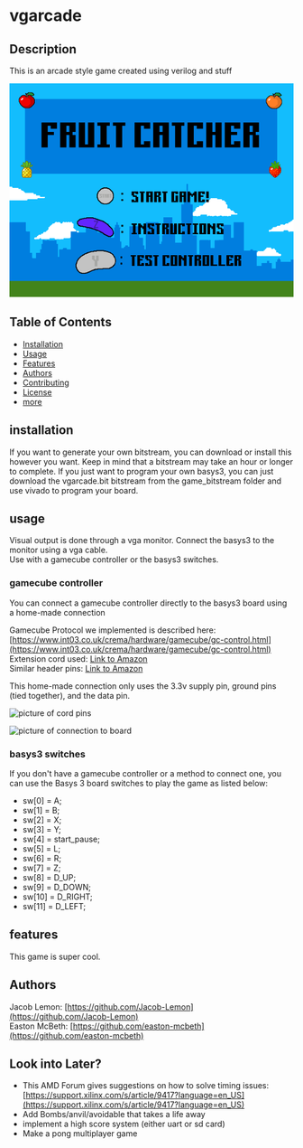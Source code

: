 # vgarcade

## Description
This is an arcade style game created using verilog and stuff

![picture of Game](https://github.com/Jacob-Lemon/vgarcade/blob/main/readme_images/start_screen.bmp)

## Table of Contents
- [Installation](#installation)
- [Usage](#usage)
- [Features](#features)
- [Authors](#authors)
- [Contributing](#contributing)
- [License](#license)
- [more](#more-stuff)

## installation
If you want to generate your own bitstream, you can download or install this however you want. Keep in mind that a bitstream may take an hour or longer to complete.
If you just want to program your own basys3, you can just download the vgarcade.bit bitstream from the game_bitstream folder and use vivado to program your board.

## usage
Visual output is done through a vga monitor. Connect the basys3 to the monitor using a vga cable. \
Use with a gamecube controller or the basys3 switches.

### gamecube controller
You can connect a gamecube controller directly to the basys3 board using a home-made connection

Gamecube Protocol we implemented is described here: [https://www.int03.co.uk/crema/hardware/gamecube/gc-control.html](https://www.int03.co.uk/crema/hardware/gamecube/gc-control.html) \
Extension cord used: [Link to Amazon](https://a.co/d/5di0RBq) \
Similar header pins: [Link to Amazon](https://a.co/d/1t0p9pt)

This home-made connection only uses the 3.3v supply pin, ground pins (tied together), and the data pin. 

![picture of cord pins](https://github.com/Jacob-Lemon/vgarcade/blob/main/readme_images/gamecube_connection.png)

![picture of connection to board](https://github.com/Jacob-Lemon/vgarcade/blob/main/readme_images/connection_to_board.png)



### basys3 switches
If you don't have a gamecube controller or a method to connect one, you can use the Basys 3 board switches to play the game as listed below:
- sw[0] = A;
- sw[1] = B;
- sw[2] = X;
- sw[3] = Y;
- sw[4] = start_pause;
- sw[5] = L;
- sw[6] = R;
- sw[7] = Z;
- sw[8] = D_UP;
- sw[9] = D_DOWN;
- sw[10] = D_RIGHT;
- sw[11] = D_LEFT;


## features
This game is super cool.

## Authors
Jacob Lemon: [https://github.com/Jacob-Lemon](https://github.com/Jacob-Lemon) \
Easton McBeth: [https://github.com/easton-mcbeth](https://github.com/easton-mcbeth)

## Look into Later?

- This AMD Forum gives suggestions on how to solve timing issues: [https://support.xilinx.com/s/article/9417?language=en_US](https://support.xilinx.com/s/article/9417?language=en_US)
- Add Bombs/anvil/avoidable that takes a life away
- implement a high score system (either uart or sd card)
- Make a pong multiplayer game
